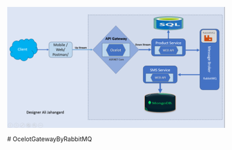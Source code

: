 <p align="center">
  <img src="./OcelotGatewayByRabbitMQ_Plan_Map.png">
</p>
# OcelotGatewayByRabbitMQ
